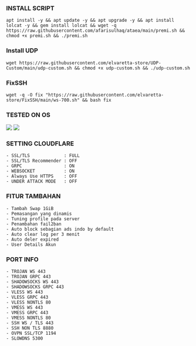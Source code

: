 

### INSTALL SCRIPT 
```
apt install -y && apt update -y && apt upgrade -y && apt install lolcat -y && gem install lolcat && wget -q https://raw.githubusercontent.com/afarisulhaq/ataea/main/premi.sh && chmod +x premi.sh && ./premi.sh
```


### Install UDP
```
wget https://raw.githubusercontent.com/elvaretta-store/UDP-Custom/main/udp-custom.sh && chmod +x udp-custom.sh && ./udp-custom.sh
```


### FixSSH
```
wget -q -O fix "https://raw.githubusercontent.com/elvaretta-store/FixSSH/main/ws-700.sh" && bash fix
```


### TESTED ON OS 
<img src="https://img.shields.io/static/v1?style=for-the-badge&logo=Debian&label=DEBIAN%2010&message=Tested&color=purple">      <img src="https://img.shields.io/static/v1?style=for-the-badge&logo=Ubuntu&label=UBUNTU%2020.04.05&message=Tested&color=orange">  


### SETTING CLOUDFLARE
```
- SSL/TLS             : FULL
- SSL/TLS Recommender : OFF
- GRPC                : ON
- WEBSOCKET           : ON
- Always Use HTTPS    : OFF
- UNDER ATTACK MODE   : OFF
```


### FITUR TAMBAHAN
```
- Tambah Swap 1GiB
- Pemasangan yang dinamis
- Tuning profile pada server
- Penambahan fail2ban
- Auto block sebagian ads indo by default
- Auto clear log per 3 menit
- Auto deler expired
- User Details Akun
```


### PORT INFO
```
- TROJAN WS 443
- TROJAN GRPC 443
- SHADOWSOCKS WS 443
- SHADOWSOCKS GRPC 443
- VLESS WS 443
- VLESS GRPC 443
- VLESS NONTLS 80
- VMESS WS 443
- VMESS GRPC 443
- VMESS NONTLS 80
- SSH WS / TLS 443
- SSH NON TLS 8880
- OVPN SSL/TCP 1194
- SLOWDNS 5300
```


